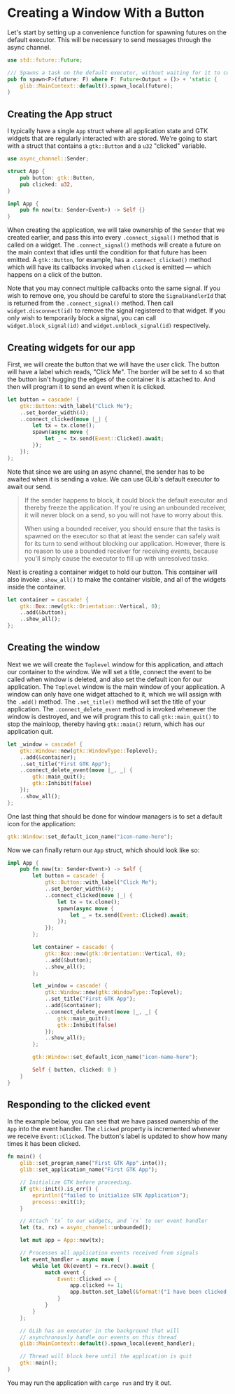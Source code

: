 # Creating a Window With a Button

Let's start by setting up a convenience function for spawning futures on the default executor. This will be necessary to send messages through the async channel.

```rust
use std::future::Future;

/// Spawns a task on the default executor, without waiting for it to complete
pub fn spawn<F>(future: F) where F: Future<Output = ()> + 'static {
    glib::MainContext::default().spawn_local(future);
}
```

## Creating the App struct

I typically have a single `App` struct where all application state and GTK widgets that are regularly interacted with are stored. We're going to start with a struct that contains a `gtk::Button` and a `u32` "clicked" variable.

```rust
use async_channel::Sender;

struct App {
    pub button: gtk::Button,
    pub clicked: u32,
}

impl App {
    pub fn new(tx: Sender<Event>) -> Self {}
}
```

When creating the application, we will take ownership of the `Sender` that we created earlier, and pass this into every `.connect_signal()` method that is called on a widget. The `.connect_signal()` methods will create a future on the main context that idles until the condition for that future has been emitted. A `gtk::Button`, for example, has a `.connect_clicked()` method which will have its callbacks invoked when `clicked` is emitted — which happens on a click of the button.

Note that you may connect multiple callbacks onto the same signal. If you wish to remove one, you should be careful to store the `SignalHandlerId` that is returned from the `.connect_signal()` method. Then call `widget.disconnect(id)` to remove the signal registered to that widget. If you only wish to temporarily block a signal, you can call `widget.block_signal(id)` and `widget.unblock_signal(id)` respectively.

## Creating widgets for our app

First, we will create the button that we will have the user click. The button will have a label which reads, "Click Me". The border will be set to 4 so that the button isn't hugging the edges of the container it is attached to. And then will program it to send an event when it is clicked.

```rust
let button = cascade! {
    gtk::Button::with_label("Click Me");
    ..set_border_width(4);
    ..connect_clicked(move |_| {
        let tx = tx.clone();
        spawn(async move {
            let _ = tx.send(Event::Clicked).await;
        });
    });
};
```

Note that since we are using an async channel, the sender has to be awaited when it is sending a value. We can use GLib's default executor to await our send.

> If the sender happens to block, it could block the default executor and thereby freeze the application. If you're using an unbounded receiver, it will never block on a send, so you will not have to worry about this.
>
> When using a bounded receiver, you should ensure that the tasks is spawned on the executor so that at least the sender can safely wait for its turn to send without blocking our application. However, there is no reason to use a bounded receiver for receiving events, because you'll simply cause the executor to fill up with unresolved tasks.

Next is creating a container widget to hold our button. This container will also invoke `.show_all()` to make the container visible, and all of the widgets inside the container.

```rust
let container = cascade! {
    gtk::Box::new(gtk::Orientation::Vertical, 0);
    ..add(&button);
    ..show_all();
};
```

## Creating the window

Next we we will create the `Toplevel` window for this application, and attach our container to the window. We will set a title, connect the event to be called when window is deleted, and also set the default icon for our application. The `Toplevel` window is the main window of your application. A window can only have one widget attached to it, which we will assign with the `.add()` method. The `.set_title()` method will set the title of your application. The `.connect_delete_event` method is invoked whenever the window is destroyed, and we will program this to call `gtk::main_quit()` to stop the mainloop, thereby having `gtk::main()` return, which has our application quit.


```rust
let _window = cascade! {
    gtk::Window::new(gtk::WindowType::Toplevel);
    ..add(&container);
    ..set_title("First GTK App");
    ..connect_delete_event(move |_, _| {
        gtk::main_quit();
        gtk::Inhibit(false)
    });
    ..show_all();
};
```

One last thing that should be done for window managers is to set a default icon for the application:

```rust
gtk::Window::set_default_icon_name("icon-name-here");
```

Now we can finally return our `App` struct, which should look like so:


```rust
impl App {
    pub fn new(tx: Sender<Event>) -> Self {
        let button = cascade! {
            gtk::Button::with_label("Click Me");
            ..set_border_width(4);
            ..connect_clicked(move |_| {
                let tx = tx.clone();
                spawn(async move {
                    let _ = tx.send(Event::Clicked).await;
                });
            });
        };

        let container = cascade! {
            gtk::Box::new(gtk::Orientation::Vertical, 0);
            ..add(&button);
            ..show_all();
        };

        let _window = cascade! {
            gtk::Window::new(gtk::WindowType::Toplevel);
            ..set_title("First GTK App");
            ..add(&container);
            ..connect_delete_event(move |_, _| {
                gtk::main_quit();
                gtk::Inhibit(false)
            });
            ..show_all();
        };

        gtk::Window::set_default_icon_name("icon-name-here");

        Self { button, clicked: 0 }
    }
}
```

## Responding to the clicked event

In the example below, you can see that we have passed ownership of the `App` into the event handler. The `clicked` property is incremented whenever we receive `Event::Clicked`. The button's label is updated to show how many times it has been clicked.

```rust
fn main() {
    glib::set_program_name("First GTK App".into());
    glib::set_application_name("First GTK App");

    // Initialize GTK before proceeding.
    if gtk::init().is_err() {
        eprintln!("failed to initialize GTK Application");
        process::exit(1);
    }

    // Attach `tx` to our widgets, and `rx` to our event handler
    let (tx, rx) = async_channel::unbounded();

    let mut app = App::new(tx);

    // Processes all application events received from signals
    let event_handler = async move {
        while let Ok(event) = rx.recv().await {
            match event {
                Event::Clicked => {
                    app.clicked += 1;
                    app.button.set_label(&format!("I have been clicked {} times", app.clicked));
                }
            }
        }
    };

    // GLib has an executor in the background that will
    // asynchronously handle our events on this thread
    glib::MainContext::default().spawn_local(event_handler);

    // Thread will block here until the application is quit
    gtk::main();
}
```

You may run the application with `cargo run` and try it out.